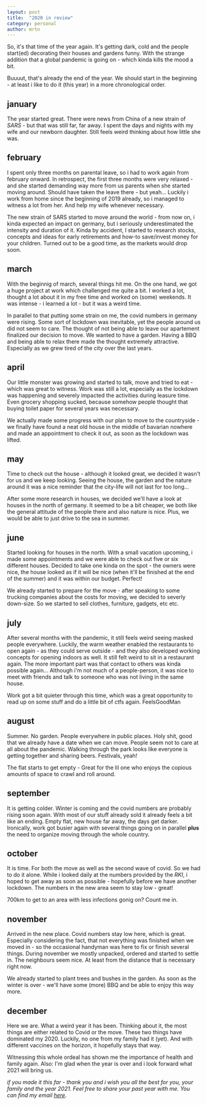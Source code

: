 ```yaml
---
layout: post
title:  "2020 in review"
category: personal
author: mrtn
---
```


So, it's that time of the year again. It's getting dark, cold and the people start(ed) decorating their houses and gardens funny. With the strange addition that a global pandemic is going on - which kinda kills the mood a bit. 

Buuuut, that's already the end of the year. We should start in the beginning - at least i like to do it (this year) in a more chronological order. 

## january

The year started great. There were news from China of a new strain of _SARS_ - but that was still far, far away. I spent the days and nights with my wife and our newborn daughter. Still feels weird thinking about how little she was. 

## february
I spent only three months on parental leave, so i had to work again from february onward. In retrospect, the first three months were very relaxed - and she started demanding way more from us parents when she started moving around. Should have taken the leave there - but yeah... Luckily i work from home since the beginning of 2019 already, so i managed to witness a lot from her. And help my wife whenever necessary. 

The new strain of SARS started to move around the world - from now on, i kinda expected an impact on germany, but i seriously underestimated the intensity and duration of it. Kinda by accident, I started to research stocks, concepts and ideas for early retirements and how-to save/invest money for your children. Turned out to be a good time, as the markets would drop soon. 


## march

With the beginnig of march, several things hit me. On the one hand, we got a huge project at work which challenged me quite a bit. I worked a lot, thought a lot about it in my free time and worked on (some) weekends. It was intense - i learned a lot - but it was a weird time. 

In parallel to that putting some strain on me, the covid numbers in germany were rising. Some sort of lockdown was inevitable, yet the people around us did not seem to care. The thought of not being able to leave our apartement finalized our decision to move. We wanted to have a garden. Having a BBQ and being able to relax there made the thought extremely attractive. Especially as we grew tired of the city over the last years. 


## april

Our little monster was growing and started to talk, move and tried to eat - which was great to witness. Work was still a lot, especially as the lockdown was happening and severely impacted the activities during leasure time. Even grocery shopping sucked, because somehow people thought that buying toilet paper for several years was necessary. 

We actually made some progress with our plan to move to the countryside - we finally have found a neat old house in the middle of bavarian nowhere and made an appointment to check it out, as soon as the lockdown was lifted. 

## may

Time to check out the house - although it looked great, we decided it wasn't for us and we keep looking. Seeing the house, the garden and the nature around it was a nice reminder that the city-life will not last for too long... 

After some more research in houses, we decided we'll have a look at houses in the north of germany. It seemed to be a bit cheaper, we both like the general attitude of the people there and also nature is nice. Plus, we would be able to just drive to the sea in summer.  


## june

Started looking for houses in the north. With a small vacation upcoming, i made some appointments and we were able to check out five or six different houses. Decided to take one kinda on the spot - the owners were nice, the house looked as if it will be nice (when it'll be finished at the end of the summer) and it was within our budget. Perfect!

We already started to prepare for the move - after speaking to some trucking companies about the costs for moving, we decided to severly down-size. So we started to sell clothes, furniture, gadgets, etc etc. 

## july

After several months with the pandemic, it still feels weird seeing masked people everywhere. Luckily, the warm weather enabled the restaurants to open again - as they could serve outside - and they also developed working concepts for opening indoors as well. It still felt weird to sit in a restaurant again. The more important part was that contact to others was kinda possible again... Although i'm not much of a people-person, it was nice to meet with friends and talk to someone who was not living in the same house. 

Work got a bit quieter through this time, which was a great opportunity to read up on some stuff and do a little bit of ctfs again. FeelsGoodMan


## august

Summer. No garden. People everywhere in public places. Holy shit, good that we already have a date when we can move. People seem not to care at all about the pandemic. Walking through the park looks like everyone is getting together and sharing beers. Festivals, yeah!

The flat starts to get empty - Great for the lil one who enjoys the copious amounts of space to crawl and roll around. 


## september

It is getting colder. Winter is coming and the covid numbers are probably rising soon again. With most of our stuff already sold it already feels a bit like an ending. Empty flat, new house far away, the days get darker. Ironically, work got busier again with several things going on in parallel **plus** the need to organize moving through the whole country. 

 
## october

It is time. For both the move as well as the second wave of covid. So we had to do it alone. While i looked daily at the numbers provided by the _RKI_, i hoped to get away as soon as possible - hopefully before we have another lockdown. The numbers in the new area seem to stay low - great! 

700km to get to an area with less infections gonig on? Count me in. 

## november

Arrived in the new place. Covid numbers stay low here, which is great. Especially considering the fact, that not everything was finished when we moved in - so the occasional handyman was here to fix or finish several things. During november we mostly unpacked, ordered and started to settle in. The neighbours seem nice. At least from the distance that is necessary right now. 

We already started to plant trees and bushes in the garden. As soon as the winter is over - we'll have some (more) BBQ and be able to enjoy this way more. 


## december

Here we are. What a weird year it has been. Thinking about it, the most things are either related to Covid or the move. These two things have dominated my 2020. Luckily, no one from my family had it (yet). And with different vaccines on the horizon, it hopefully stays that way. 

Witnessing this whole ordeal has shown me the importance of health and family again. Also: I'm glad when the year is over and i look forward what 2021 will bring us.

_if you made it this far - thank you and i wish you all the best for you, your family and the year 2021. Feel free to share your past year with me. You can find my email [here](pages/imprint)._

 


